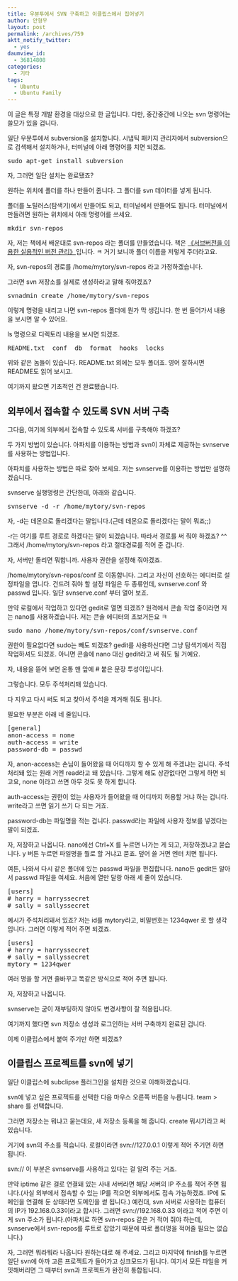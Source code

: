 ```yaml
---
title: 우분투에서 SVN 구축하고 이클립스에서 집어넣기
author: 안형우
layout: post
permalink: /archives/759
aktt_notify_twitter:
  - yes
daumview_id:
  - 36814808
categories:
  - 기타
tags:
  - Ubuntu
  - Ubuntu Family
---
```

이 글은 특정 개발 환경을 대상으로 한 글입니다. 다만, 중간중간에 나오는 svn 명령어는 쓸모가 있을 겁니다.

일단 우분투에서 subversion을 설치합니다. 시냅틱 패키지 관리자에서 subversion으로 검색해서 설치하거나, 터미널에 아래 명령어를 치면 되겠죠.

<pre class="brush:plain">sudo apt-get install subversion</pre>

자, 그러면 일단 설치는 완료됐죠?

원하는 위치에 폴더를 하나 만들어 줍니다. 그 폴더를 svn 데이터를 넣게 됩니다.

폴더를 노틸러스(탐색기)에서 만들어도 되고, 터미널에서 만들어도 됩니다. 터미널에서 만들려면 원하는 위치에서 아래 명령어를 쓰세요.

<pre class="brush:plain">mkdir svn-repos</pre>

자, 저는 책에서 배운대로 svn-repos 라는 폴더를 만들었습니다. 책은 <a href="http://koko8829.tistory.com/23" target="_blank">《서브버전을 이용한 실용적인 버전 관리》</a>입니다. ㅋ 거기 보니까 폴더 이름을 저렇게 주더라고요.

자, svn-repos의 경로를 /home/mytory/svn-repos 라고 가정하겠습니다.

그러면 svn 저장소를 실제로 생성하라고 말해 줘야겠죠?

<pre class="brush:plain">svnadmin create /home/mytory/svn-repos</pre>

이렇게 명령을 내리고 나면 svn-repos 폴더에 뭔가 막 생깁니다. 한 번 들어가서 내용을 보시면 알 수 있어요.

ls 명령으로 디렉토리 내용을 보시면 되겠죠.

<pre class="brush:plain">README.txt  conf  db  format  hooks  locks</pre>

위와 같은 놈들이 있습니다. README.txt 외에는 모두 폴더죠. 영어 잘하시면 README도 읽어 보시고.

여기까지 왔으면 기초적인 건 완료됐습니다.

## 외부에서 접속할 수 있도록 SVN 서버 구축

그다음, 여기에 외부에서 접속할 수 있도록 서버를 구축해야 하겠죠?

두 가지 방법이 있습니다. 아파치를 이용하는 방법과 svn이 자체로 제공하는 svnserve를 사용하는 방법입니다.

아파치를 사용하는 방법은 따로 찾아 보세요. 저는 svnserve를 이용하는 방법만 설명하겠습니다.

svnserve 실행명령은 간단한데, 아래와 같습니다.

<pre class="brush:plain">svnserve -d -r /home/mytory/svn-repos</pre>

자, -d는 데몬으로 돌리겠다는 말입니다.(근데 데몬으로 돌리겠다는 말이 뭐죠;;)

-r는 여기를 루트 경로로 하겠다는 말이 되겠습니다. 따라서 경로를 써 줘야 하겠죠? ^^ 그래서 /home/mytory/svn-repos 라고 절대경로를 적어 준 겁니다.

자, 서버만 돌리면 뭐합니까. 사용자 권한을 설정해 줘야겠죠.

/home/mytory/svn-repos/conf 로 이동합니다. 그리고 자신이 선호하는 에디터로 설정파일을 엽니다. 건드려 줘야 할 설정 파일은 두 종류인데, svnserve.conf 와 passwd 입니다. 일단 svnserve.conf 부터 열어 보죠.

만약 로컬에서 작업하고 있다면 gedit로 열면 되겠죠? 원격에서 콘솔 작업 중이라면 저는 nano를 사용하겠습니다. 저는 콘솔 에디터의 초보거든요 ㅋ

<pre class="brush:plain">sudo nano /home/mytory/svn-repos/conf/svnserve.conf</pre>

권한이 필요없다면 sudo는 빼도 되겠죠? gedit를 사용하신다면 그냥 탐색기에서 직접 작업하셔도 되겠죠. 아니면 콘솔에 nano 대신 gedit라고 써 줘도 될 거예요.

자, 내용을 뜯어 보면 온통 맨 앞에 # 붙은 문장 투성이입니다.

그렇습니다. 모두 주석처리돼 있습니다.

다 지우고 다시 써도 되고 찾아서 주석을 제거해 줘도 됩니다.

필요한 부분은 아래 네 줄입니다.

<pre class="brush:plain">[general]
anon-access = none
auth-access = write
password-db = passwd</pre>

자, anon-access는 손님이 들어왔을 때 어디까지 할 수 있게 해 주겠냐는 겁니다. 주석처리돼 있는 원래 거엔 read라고 돼 있습니다. 그렇게 해도 상관없다면 그렇게 하면 되고요, none 이라고 쓰면 아무 것도 못 하게 합니다.

auth-access는 권한이 있는 사용자가 들어왔을 때 어디까지 허용할 거냐 하는 겁니다. write라고 쓰면 읽기 쓰기 다 되는 거죠.

password-db는 파일명을 적는 겁니다. passwd라는 파일에 사용자 정보를 넣겠다는 말이 되겠죠.

자, 저장하고 나옵니다. nano에선 Ctrl+X 를 누르면 나가는 게 되고, 저장하겠냐고 묻습니다. y 버튼 누르면 파일명을 뭘로 할 거냐고 묻죠. 덮어 쓸 거면 엔터 치면 됩니다.

여튼, 나와서 다시 같은 폴더에 있는 passwd 파일을 편집합니다. nano든 gedit든 알아서 passwd 파일을 여세요. 처음에 열만 달랑 아래 세 줄이 있습니다.

<pre class="brush:plain">[users]
# harry = harryssecret
# sally = sallyssecret</pre>

예시가 주석처리돼서 있죠? 저는 id를 mytory라고, 비밀번호는 1234qwer 로 할 생각입니다. 그러면 이렇게 적어 주면 되겠죠.

<pre class="brush:plain">[users]
# harry = harryssecret
# sally = sallyssecret
mytory = 1234qwer</pre>

여러 명을 할 거면 줄바꾸고 똑같은 방식으로 적어 주면 됩니다.

자, 저장하고 나옵니다.

svnserve는 굳이 재부팅하지 않아도 변경사항이 잘 적용됩니다.

여기까지 했다면 svn 저장소 생성과 로그인하는 서버 구축까지 완료된 겁니다.

이제 이클립스에서 붙여 주기만 하면 되겠죠?

## 이클립스 프로젝트를 svn에 넣기

일단 이클립스에 subclipse 플러그인을 설치한 것으로 이해하겠습니다.

svn에 넣고 싶은 프로젝트를 선택한 다음 마우스 오른쪽 버튼을 누릅니다. team > share 를 선택합니다.

그러면 저장소는 뭐냐고 묻는데요, 새 저장소 등록을 해 줍니다. create 뭐시기라고 써 있습니다.

거기에 svn의 주소를 적습니다. 로컬이라면 svn://127.0.0.1 이렇게 적어 주기면 하면 됩니다.

svn:// 이 부분은 svnserve를 사용하고 있다는 걸 알려 주는 거죠.

만약 iptime 같은 걸로 연결돼 있는 사내 서버라면 해당 서버의 IP 주소를 적어 주면 됩니다.(사실 외부에서 접속할 수 있는 IP를 적으면 외부에서도 접속 가능하겠죠. IP에 도메인을 연결해 둔 상태라면 도메인을 썯 됩니다.) 예컨대, svn 서버로 사용하는 컴퓨터의 IP가 192.168.0.33이라고 합시다. 그러면 svn://192.168.0.33 이라고 적어 주면 이게 svn 주소가 됩니다.(아파치로 하면 svn-repos 같은 거 적어 줘야 하는데, svnserve에서 svn-repos를 루트로 잡았기 때문에 따로 폴더명을 적어줄 필요는 없습니다.)

자, 그러면 뭐라뭐라 나옵니다 원하는대로 해 주세요. 그리고 마지막에 finish를 누르면 일단 svn에 아까 고른 프로젝트가 들어가고 싱크모드가 됩니다. 여기서 모든 파일을 커밋해버리면 그 때부터 svn과 프로젝트가 완전히 통합됩니다.